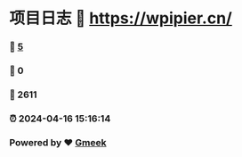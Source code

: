 # 项目日志 :link: https://wpipier.cn/ 
### :page_facing_up: [5](https://wpipier.cn//tag.html) 
### :speech_balloon: 0 
### :hibiscus: 2611 
### :alarm_clock: 2024-04-16 15:16:14 
### Powered by :heart: [Gmeek](https://github.com/Meekdai/Gmeek)
